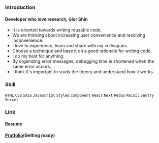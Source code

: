 ### Introduction
#### Developer who love research, Glor Shin
- It is oriented towards writing reusable code.
- We are thinking about increasing user convenience and resolving inconvenience.
- I love to experience, learn and share with my colleagues.
- Choose a technique and base it on a good rationale for writing code.
- I do my best for anything.
- By organizing error messages, debugging time is shortened when the same error occurs.
- I think it's important to study the theory and understand how it works.

### Skill
`HTML` `CSS` `SASS` `Javascript` `Styled` `Component` `React` `Next` `Redux` `Recoil` `Sentry` `Vercel`

### Link
#### [Resume](https://youngkwnag.notion.site/6ff59ef05099400bae9ae332d00ca603)
#### [Protfolio](#)(Getting ready) 
